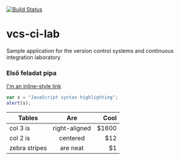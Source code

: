 [![Build Status](https://travis-ci.org/FTSRG-ReteLab/irrelevant-blue-vigilantes-vcs-ci-lab.svg?branch=master)](https://travis-ci.org/FTSRG-ReteLab/irrelevant-blue-vigilantes-vcs-ci-lab)

# vcs-ci-lab
Sample application for the version control systems and continuous integration laboratory



### Első feladat pipa
[I'm an inline-style link](https://www.google.com)

```javascript
var s = "JavaScript syntax highlighting";
alert(s);
```


| Tables        | Are           | Cool  |
| ------------- |:-------------:| -----:|
| col 3 is      | right-aligned | $1600 |
| col 2 is      | centered      |   $12 |
| zebra stripes | are neat      |    $1 |